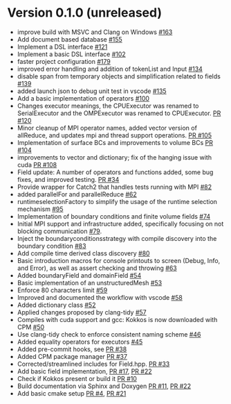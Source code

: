 # Version 0.1.0 (unreleased)
- improve build with MSVC and Clang on Windows [#163](https://github.com/exasim-project/NeoFOAM/pull/163)
- Add document based database [#155](https://github.com/exasim-project/NeoFOAM/pull/155)
- Implement a DSL interface [#121](https://github.com/exasim-project/NeoFOAM/pull/121)
- Implement a basic DSL interface [#102](https://github.com/exasim-project/NeoFOAM/pull/102)
- faster project configuration [#179](https://github.com/exasim-project/NeoFOAM/pull/179)
- improved error handling and addition of tokenList and Input [#134](https://github.com/exasim-project/NeoFOAM/pull/134)
- disable span from temporary objects and simplification related to fields [#139](https://github.com/exasim-project/NeoFOAM/pull/139)
- added launch json to debug unit test in vscode [#135](https://github.com/exasim-project/NeoFOAM/pull/135)
- Add a basic implementation of operators [#100](https://github.com/exasim-project/NeoFOAM/pull/100)
- Changes executor meanings, the CPUExecutor was renamed to SerialExecutor and  the OMPExecutor was renamed to CPUExecutor. [PR #120](https://github.com/exasim-project/NeoFOAM/pull/120)
- Minor cleanup of MPI operator names, added vector version of allReduce, and updates mpi and thread support operations. [PR #105](https://github.com/exasim-project/NeoFOAM/pull/105)
- Implementation of surface BCs and improvements to volume BCs  [PR #104](https://github.com/exasim-project/NeoFOAM/pull/104)
- improvements to vector and dictionary; fix of the hanging issue with cuda  [PR #108](https://github.com/exasim-project/NeoFOAM/pull/108)
- Field update: A number of operators and functions added, some bug fixes, and improved testing. [PR #34](https://github.com/exasim-project/NeoFOAM/pull/34)
- Provide wrapper for Catch2 that handles tests running with MPI [#82](https://github.com/exasim-project/NeoFOAM/pull/82)
- added parallelFor and parallelReduce [#62](https://github.com/exasim-project/NeoFOAM/pull/62)
- runtimeselectionFactory to simplify the usage of the runtime selection mechanism  [#95](https://github.com/exasim-project/NeoFOAM/pull/95)
- Implementation of boundary conditions and finite volume fields [#74](https://github.com/exasim-project/NeoFOAM/pull/74)
- Initial MPI support and infrastructure added, specifically focusing on not blocking communication [#79](https://github.com/exasim-project/NeoFOAM/pull/79).
- Inject the boundaryconditionsstrategy with compile discovery into the boundary condition  [#83](https://github.com/exasim-project/NeoFOAM/pull/83)
- Add compile time derived class discovery [#80](https://github.com/exasim-project/NeoFOAM/pull/80)
- Basic introduction macros for console printouts to screen (Debug, Info, and Error), as well as assert checking and throwing [#63](https://github.com/exasim-project/NeoFOAM/pull/63)
- Added boundaryField and domainField [#54](https://github.com/exasim-project/NeoFOAM/pull/54)
- Basic implementation of an unstructuredMesh [#53](https://github.com/exasim-project/NeoFOAM/pull/53)
- Enforce 80 characters limit [#59](https://github.com/exasim-project/NeoFOAM/pull/59)
- Improved and documented the workflow with vscode [#58](https://github.com/exasim-project/NeoFOAM/pull/58)
- Added dictionary class [#52](https://github.com/exasim-project/NeoFOAM/pull/52)
- Applied changes proposed by clang-tidy [#57](https://github.com/exasim-project/NeoFOAM/pull/57)
- Compiles with cuda support and gcc: Kokkos is now downloaded with CPM [#50](https://github.com/exasim-project/NeoFOAM/pull/50)
- Use clang-tidy check to enforce consistent naming scheme [#46](https://github.com/exasim-project/NeoFOAM/pull/46)
- Added equality operators for executors [#45](https://github.com/exasim-project/NeoFOAM/pull/45)
- Added pre-commit hooks, see [PR #38](https://github.com/exasim-project/NeoFOAM/pull/38)
- Added CPM package manager [PR #37](https://github.com/exasim-project/NeoFOAM/pull/37)
- Corrected/streamlined includes for Field.hpp. [PR #33](https://github.com/exasim-project/NeoFOAM/pull/33)
- Add basic field implementation, [PR #17](https://github.com/exasim-project/NeoFOAM/pull/17), [PR #22](https://github.com/exasim-project/NeoFOAM/pull/22)
- Check if Kokkos present or build it [PR #10](https://github.com/exasim-project/NeoFOAM/pull/10)
- Build documentation via Sphinx and Doxygen [PR #11](https://github.com/exasim-project/NeoFOAM/pull/11), [PR #22](https://github.com/exasim-project/NeoFOAM/pull/22)
- Add basic cmake setup [PR #4](https://github.com/exasim-project/NeoFOAM/pull/4), [PR #21](https://github.com/exasim-project/NeoFOAM/pull/21)
